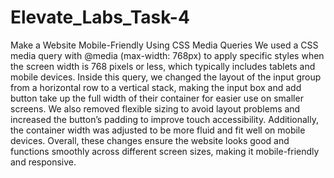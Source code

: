 # Elevate_Labs_Task-4
 Make a Website Mobile-Friendly Using CSS Media Queries
We used a CSS media query with @media (max-width: 768px) to apply specific styles when the screen width is 768 pixels or less, which typically includes tablets and mobile devices. Inside this query, we changed the layout of the input group from a horizontal row to a vertical stack, making the input box and add button take up the full width of their container for easier use on smaller screens. We also removed flexible sizing to avoid layout problems and increased the button’s padding to improve touch accessibility. Additionally, the container width was adjusted to be more fluid and fit well on mobile devices. Overall, these changes ensure the website looks good and functions smoothly across different screen sizes, making it mobile-friendly and responsive.

